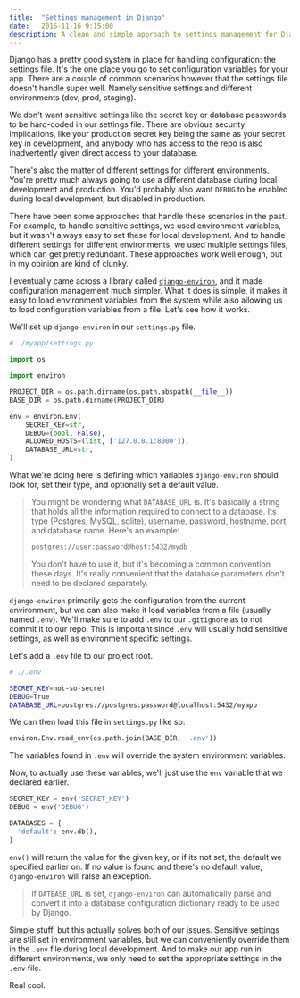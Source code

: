 ```yaml
---
title:  "Settings management in Django"
date:   2016-11-16 9:15:00
description: A clean and simple approach to settings management for Django using django-environ
---
```


Django has a pretty good system in place for handling configuration: the settings file. It's the one place you go to set configuration variables for your app. There are a couple of common scenarios however that the settings file doesn't handle super well. Namely sensitive settings and different environments (dev, prod, staging).

We don't want sensitive settings like the secret key or database passwords to be hard-coded in our settings file. There are obvious security implications, like your production secret key being the same as your secret key in development, and anybody who has access to the repo is also inadvertently given direct access to your database.

There's also the matter of different settings for different environments. You're pretty much always going to use a different database during local development and production. You'd probably also want `DEBUG` to be enabled during local development, but disabled in production.

There have been some approaches that handle these scenarios in the past. For example, to handle sensitive settings, we used environment variables, but it wasn't always easy to set these for local development. And to handle different settings for different environments, we used multiple settings files, which can get pretty redundant. These approaches work well enough, but in my opinion are kind of clunky.

I eventually came across a library called [`django-environ`](https://github.com/joke2k/django-environ), and it made configuration management much simpler. What it does is simple, it makes it easy to load environment variables from the system while also allowing us to load configuration variables from a file. Let's see how it works.

We'll set up `django-environ` in our `settings.py` file.

~~~ python
# ./myapp/settings.py

import os

import environ

PROJECT_DIR = os.path.dirname(os.path.abspath(__file__))
BASE_DIR = os.path.dirname(PROJECT_DIR)

env = environ.Env(
    SECRET_KEY=str,
    DEBUG=(bool, False),
    ALLOWED_HOSTS=(list, ['127.0.0.1:8000']),
    DATABASE_URL=str,
)

~~~

What we're doing here is defining which variables `django-environ` should look for, set their type, and optionally set a default value.

> You might be wondering what `DATABASE_URL` is. It's basically a string that holds all the information required to connect to a database. Its type (Postgres, MySQL, sqlite), username, password, hostname, port, and database name. Here's an example:
>
> ~~~ bash
> postgres://user:password@host:5432/mydb
> ~~~
>
> You don't have to use it, but it's becoming a common convention these days. It's really convenient that the database parameters don't need to be declared separately.

`django-environ` primarily gets the configuration from the current environment, but we can also make it load variables from a file (usually named `.env`). We'll make sure to add `.env` to our `.gitignore` as to not commit it to our repo. This is important since `.env` will usually hold sensitive settings, as well as environment specific settings.

Let's add a `.env` file to our project root.

~~~ bash
# ./.env

SECRET_KEY=not-so-secret
DEBUG=True
DATABASE_URL=postgres://postgres:password@localhost:5432/myapp
~~~

We can then load this file in `settings.py` like so:

~~~ python
environ.Env.read_env(os.path.join(BASE_DIR, '.env'))
~~~

The variables found in `.env` will override the system environment variables.

Now, to actually use these variables, we'll just use the `env` variable that we
declared earlier.

~~~ python
SECRET_KEY = env('SECRET_KEY')
DEBUG = env('DEBUG')

DATABASES = {
  'default': env.db(),
}
~~~

`env()` will return the value for the given key, or if its not set, the default we specified earlier on. If no value is found and there's no default value, `django-environ` will raise an exception.

> If `DATBASE_URL` is set, `django-environ`  can automatically parse and convert it into a database configuration dictionary ready to be used by Django.

Simple stuff, but this actually solves both of our issues. Sensitive settings are still set in environment variables, but we can conveniently override them in the `.env` file during local development. And to make our app run in different environments, we only need to set the appropriate settings in the `.env` file.

Real cool.

